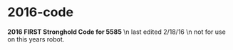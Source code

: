 # 2016-code

<b>2016 FIRST Stronghold Code for 5585</b> \n
last edited 2/18/16 \n
not for use on this years robot.

